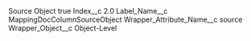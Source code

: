 <?xml version="1.0" encoding="UTF-8"?>
<CustomMetadata xmlns="http://soap.sforce.com/2006/04/metadata" xmlns:xsi="http://www.w3.org/2001/XMLSchema-instance" xmlns:xsd="http://www.w3.org/2001/XMLSchema">
    <label>Source Object</label>
    <protected>true</protected>
    <values>
        <field>Index__c</field>
        <value xsi:type="xsd:double">2.0</value>
    </values>
    <values>
        <field>Label_Name__c</field>
        <value xsi:type="xsd:string">MappingDocColumnSourceObject</value>
    </values>
    <values>
        <field>Wrapper_Attribute_Name__c</field>
        <value xsi:type="xsd:string">source</value>
    </values>
    <values>
        <field>Wrapper_Object__c</field>
        <value xsi:type="xsd:string">Object-Level</value>
    </values>
</CustomMetadata>
